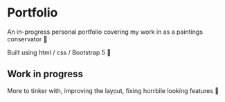 # Portfolio

An in-progress personal portfolio covering my work in as a paintings conservator :art:

Built using html / css / Bootstrap 5 🔧

## Work in progress

More to tinker with, improving the layout, fixing horrbile looking features 🌱
